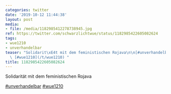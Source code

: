 ```yaml
---
categories: twitter
date: '2019-10-12 11:44:38'
layout: post
media:
- file: /media/1182985412278738945.jpg
ref: https://twitter.com/schwarzlichtwue/status/1182985422605082624
tags:
- wue1210
- unverhandelbar
teaser: "Solidarit\xE4t mit dem feministischen Rojava\n\n[#unverhandelbar](/t/unverhandelbar)\
  \ [#wue1210](/t/wue1210) "
title: 1182985422605082624
---
```

Solidarität mit dem feministischen Rojava

[#unverhandelbar](/t/unverhandelbar) [#wue1210](/t/wue1210) 
